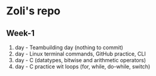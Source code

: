 # Zoli's repo

## Week-1
1. day - Teambuilding day (nothing to commit)
2. day - Linux terminal commands, GitHub practice, CLI
3. day - C (datatypes, bitwise and arithmetic operators)
4. day - C practice wit loops (for, while, do-while, switch)
